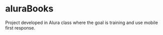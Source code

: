# aluraBooks
Project developed in Alura class where the goal is training and use mobile first response.
